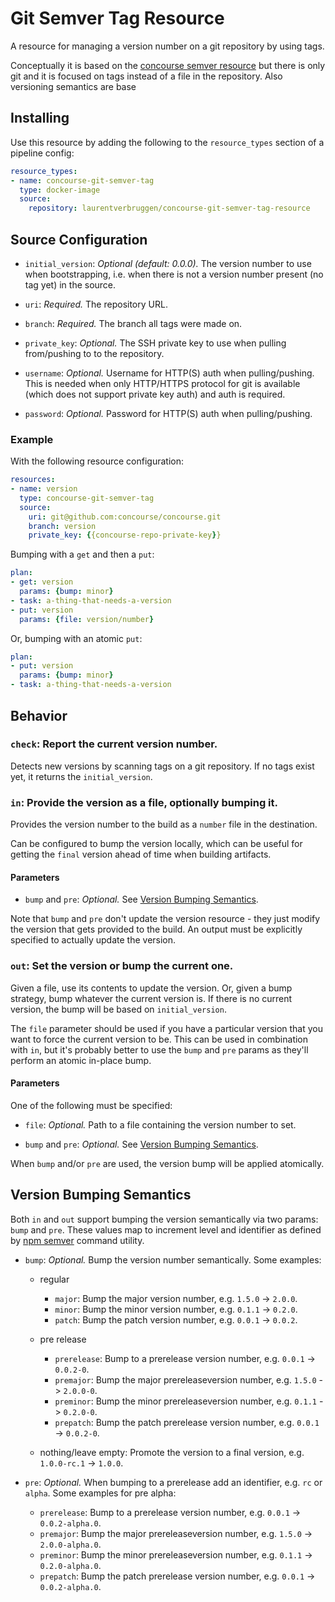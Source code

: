 # Git Semver Tag Resource

A resource for managing a version number on a git repository by using tags.

Conceptually it is based on the [concourse semver resource](https://github.com/concourse/semver-resource) but there is only git and it is focused on tags instead of a file in the repository.
Also versioning semantics are base

## Installing

Use this resource by adding the following to the `resource_types` section of a pipeline config:

```yaml
resource_types:
- name: concourse-git-semver-tag
  type: docker-image
  source:
    repository: laurentverbruggen/concourse-git-semver-tag-resource
```

## Source Configuration

* `initial_version`: *Optional (default: 0.0.0).* The version number to use when bootstrapping, i.e. when there is not a version number present (no tag yet) in the source.

* `uri`: *Required.* The repository URL.

* `branch`: *Required.* The branch all tags were made on.

* `private_key`: *Optional.* The SSH private key to use when pulling from/pushing to to the repository.

* `username`: *Optional.* Username for HTTP(S) auth when pulling/pushing.
   This is needed when only HTTP/HTTPS protocol for git is available (which does not support private key auth) and auth is required.

* `password`: *Optional.* Password for HTTP(S) auth when pulling/pushing.

### Example

With the following resource configuration:

``` yaml
resources:
- name: version
  type: concourse-git-semver-tag
  source:
    uri: git@github.com:concourse/concourse.git
    branch: version
    private_key: {{concourse-repo-private-key}}
```

Bumping with a `get` and then a `put`:

``` yaml
plan:
- get: version
  params: {bump: minor}
- task: a-thing-that-needs-a-version
- put: version
  params: {file: version/number}
```

Or, bumping with an atomic `put`:

``` yaml
plan:
- put: version
  params: {bump: minor}
- task: a-thing-that-needs-a-version
```

## Behavior

### `check`: Report the current version number.

Detects new versions by scanning tags on a git repository. If no tags exist yet, it returns the `initial_version`.

### `in`: Provide the version as a file, optionally bumping it.

Provides the version number to the build as a `number` file in the destination.

Can be configured to bump the version locally, which can be useful for getting
the `final` version ahead of time when building artifacts.

#### Parameters

* `bump` and `pre`: *Optional.* See [Version Bumping
  Semantics](#version-bumping-semantics).

Note that `bump` and `pre` don't update the version resource - they just
modify the version that gets provided to the build. An output must be
explicitly specified to actually update the version.


### `out`: Set the version or bump the current one.

Given a file, use its contents to update the version. Or, given a bump
strategy, bump whatever the current version is. If there is no current version,
the bump will be based on `initial_version`.

The `file` parameter should be used if you have a particular version that you
want to force the current version to be. This can be used in combination with
`in`, but it's probably better to use the `bump` and `pre` params as they'll
perform an atomic in-place bump.

#### Parameters

One of the following must be specified:

* `file`: *Optional.* Path to a file containing the version number to set.

* `bump` and `pre`: *Optional.* See [Version Bumping
  Semantics](#version-bumping-semantics).

When `bump` and/or `pre` are used, the version bump will be applied atomically.


## Version Bumping Semantics

Both `in` and `out` support bumping the version semantically via two params: `bump` and `pre`.
These values map to increment level and identifier as defined by [npm semver](https://github.com/npm/node-semver) command utility.

* `bump`: *Optional.* Bump the version number semantically. Some examples:

  * regular

    * `major`: Bump the major version number, e.g. `1.5.0` -> `2.0.0`.
    * `minor`: Bump the minor version number, e.g. `0.1.1` -> `0.2.0`.
    * `patch`: Bump the patch version number, e.g. `0.0.1` -> `0.0.2`.
    
  * pre release

    * `prerelease`: Bump to a prerelease version number, e.g. `0.0.1` -> `0.0.2-0`.
    * `premajor`: Bump the major prereleaseversion number, e.g. `1.5.0` -> `2.0.0-0`.
    * `preminor`: Bump the minor prereleaseversion number, e.g. `0.1.1` -> `0.2.0-0`.
    * `prepatch`: Bump the patch prerelease version number, e.g. `0.0.1` -> `0.0.2-0`.
   
  * nothing/leave empty: Promote the version to a final version, e.g. `1.0.0-rc.1` -> `1.0.0`.

* `pre`: *Optional.* When bumping to a prerelease add an identifier, e.g. `rc` or
`alpha`. Some examples for pre alpha:

  * `prerelease`: Bump to a prerelease version number, e.g. `0.0.1` -> `0.0.2-alpha.0`.
  * `premajor`: Bump the major prereleaseversion number, e.g. `1.5.0` -> `2.0.0-alpha.0`.
  * `preminor`: Bump the minor prereleaseversion number, e.g. `0.1.1` -> `0.2.0-alpha.0`.
  * `prepatch`: Bump the patch prerelease version number, e.g. `0.0.1` -> `0.0.2-alpha.0`.
